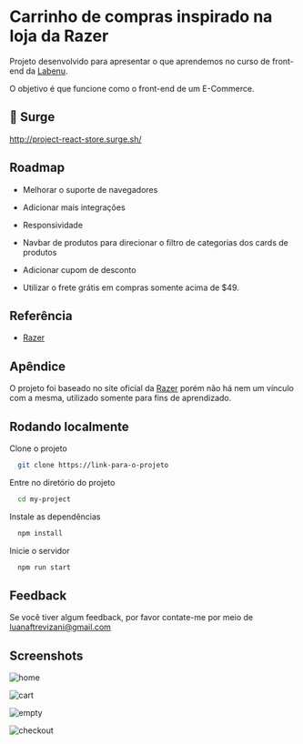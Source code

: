 # Carrinho de compras inspirado na loja da Razer

Projeto desenvolvido para apresentar o que aprendemos no curso de front-end da [Labenu](https://github.com/future4code). 

O objetivo é que funcione como o front-end de um E-Commerce.

## 🚀 Surge
http://project-react-store.surge.sh/

## Roadmap

- Melhorar o suporte de navegadores

- Adicionar mais integrações

- Responsividade

- Navbar de produtos para direcionar o filtro de categorias dos cards de produtos

- Adicionar cupom de desconto

- Utilizar o frete grátis em compras somente acima de $49.

## Referência

 - [Razer](https://razer.com)


## Apêndice

O projeto foi baseado no site oficial da [Razer](https://razer.com) porém não há nem um vínculo com a mesma, utilizado somente para fins de aprendizado.

## Rodando localmente

Clone o projeto

```bash
  git clone https://link-para-o-projeto
```

Entre no diretório do projeto

```bash
  cd my-project
```

Instale as dependências

```bash
  npm install
```

Inicie o servidor

```bash
  npm run start
```


## Feedback


Se você tiver algum feedback, por favor contate-me por meio de luanaftrevizani@gmail.com

## Screenshots
![home](https://user-images.githubusercontent.com/92114917/206788082-6641469a-d699-4356-8d69-40d04cff74e1.png)

![cart](https://user-images.githubusercontent.com/92114917/206788192-179c93b5-09b8-41db-8401-b985019bc209.png)

![empty](https://user-images.githubusercontent.com/92114917/206788292-fdb597b9-db7d-451a-8196-4f6f3d7a8280.png)

![checkout](https://user-images.githubusercontent.com/92114917/206790282-788a3487-f7f0-47c1-8688-230dda252646.png)


